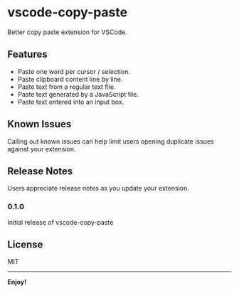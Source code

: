 # vscode-copy-paste

Better copy paste extension for VSCode.

## Features
* Paste one word per cursor / selection.
* Paste clipboard content line by line.
* Paste text from a regular text file.
* Paste text generated by a JavaScript file.
* Paste text entered into an input box.

## Known Issues

Calling out known issues can help limit users opening duplicate issues against your extension.

## Release Notes

Users appreciate release notes as you update your extension.

### 0.1.0

Initial release of vscode-copy-paste

## License

MIT

-----------------------------------------------------------------------------------------------------------

**Enjoy!**
